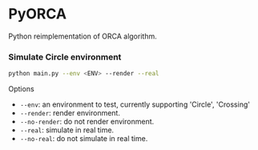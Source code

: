 # PyORCA
Python reimplementation of ORCA algorithm.

### Simulate Circle environment
```bash
python main.py --env <ENV> --render --real
```
Options
- ```--env```: an environment to test, currently supporting 'Circle', 'Crossing'
- ```--render```: render environment.
- ```--no-render```: do not render environment.
- ```--real```: simulate in real time.
- ```--no-real```: do not simulate in real time.
